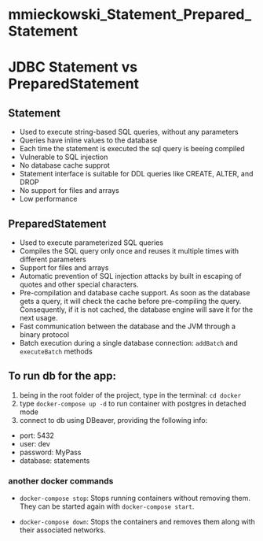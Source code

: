 # mmieckowski_Statement_Prepared_Statement

# JDBC Statement vs PreparedStatement


## Statement
* Used to execute string-based SQL queries, without any parameters
* Queries have inline values to the database
* Each time  the statement is executed the sql query is beeing compiled
* Vulnerable to SQL injection
* No database cache supprot
* Statement interface is suitable for DDL queries like CREATE, ALTER, and DROP
* No support for files and arrays
* Low performance

## PreparedStatement
* Used to execute parameterized SQL queries
* Compiles the SQL query only once and reuses it multiple times with different parameters
* Support for files and arrays
* Automatic prevention of SQL injection attacks by built in escaping of quotes and other special characters.
* Pre-compilation and database cache support. As soon as the database gets a query, it will check the cache before pre-compiling the query. Consequently, if it is not cached, the database engine will save it for the next usage.
* Fast communication between the database and the JVM through a binary protocol
* Batch execution during a single database connection: `addBatch` and `executeBatch` methods

## To run db for the app:
1) being in the root folder of the project, type in the terminal: `cd docker`
2) type `docker-compose up -d` to run container with postgres in detached mode
3) connect to db using DBeaver, providing the following info:
* port: 5432
* user: dev
* password: MyPass
* database: statements

### another docker commands
- `docker-compose stop`: Stops running containers without removing them. They can be started again with `docker-compose start`.

- `docker-compose down`: Stops the containers and removes them along with their associated networks.